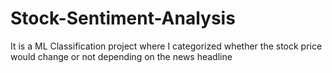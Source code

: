 # Stock-Sentiment-Analysis
It is a ML Classification project where I categorized whether the stock price would change or not depending on the news headline
